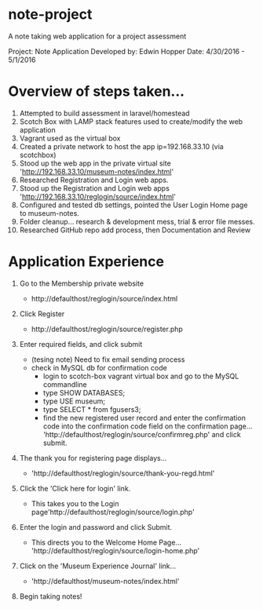 # note-project
A note taking web application for a project assessment

Project: Note Application
Developed by: Edwin Hopper
Date:   4/30/2016 - 5/1/2016

Overview of steps taken...
==========================
1. Attempted to build assessment in laravel/homestead
2. Scotch Box with LAMP stack features used to create/modify the web application
3. Vagrant used as the virtual box
4. Created a private network to host the app ip=192.168.33.10 (via scotchbox)
5. Stood up the web app in the private virtual site 'http://192.168.33.10/museum-notes/index.html' 
6. Researched Registration and Login web apps.
7. Stood up the Registration and Login web apps 'http://192.168.33.10/reglogin/source/index.html'
8. Configured and tested db settings, pointed the User Login Home page to museum-notes.
9. Folder cleanup... research & development mess, trial & error file messes.
10. Researched GitHub repo add process, then Documentation and Review 

Application Experience
======================
1. Go to the Membership private website 
   - http://defaulthost/reglogin/source/index.html

2. Click Register
   - http://defaulthost/reglogin/source/register.php

3. Enter required fields, and click submit
   - (tesing note) Need to fix email sending process
   - check in MySQL db for confirmation code
     - login to scotch-box vagrant virtual box and go to the MySQL commandline
     - type SHOW DATABASES;
     - type USE museum;
     - type SELECT * from fgusers3;
     - find the new registered user record and enter the confirmation code into
       the confirmation code field on the confirmation page... 
       'http://defaulthost/reglogin/source/confirmreg.php' and click submit.

4. The thank you for registering page displays...
   - 'http://defaulthost/reglogin/source/thank-you-regd.html'

5. Click the 'Click here for login' link.
   - This takes you to the Login page'http://defaulthost/reglogin/source/login.php' 

6. Enter the login and password and click Submit.
   - This directs you to the Welcome Home Page...
    'http://defaulthost/reglogin/source/login-home.php'

7. Click on the 'Museum Experience Journal' link...
   - 'http://defaulthost/museum-notes/index.html'

8. Begin taking notes!

